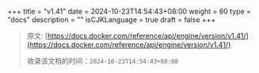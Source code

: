 +++
title = "v1.41"
date = 2024-10-23T14:54:43+08:00
weight = 60
type = "docs"
description = ""
isCJKLanguage = true
draft = false
+++

> 原文: [https://docs.docker.com/reference/api/engine/version/v1.41/](https://docs.docker.com/reference/api/engine/version/v1.41/)
>
> 收录该文档的时间：`2024-10-23T14:54:43+08:00`
